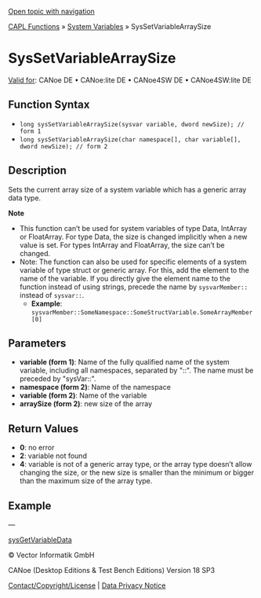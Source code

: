 [Open topic with navigation](../../../../../CANoeDEFamily.htm#Topics/CAPLFunctions/SystemVariables/Functions/CAPLfunctionSysSetVariableArraySize.md)

[CAPL Functions](../../CAPLfunctions.md) » [System Variables](../CAPLfunctionsSystemVariablesOverview.md) » SysSetVariableArraySize

# SysSetVariableArraySize

[Valid for](../../../Shared/FeatureAvailability.md): CANoe DE • CANoe:lite DE • CANoe4SW DE • CANoe4SW:lite DE

## Function Syntax

- `long sysSetVariableArraySize(sysvar variable, dword newSize); // form 1`
- `long sysSetVariableArraySize(char namespace[], char variable[], dword newSize); // form 2`

## Description

Sets the current array size of a system variable which has a generic array data type.

**Note**

- This function can’t be used for system variables of type Data, IntArray or FloatArray. For type Data, the size is changed implicitly when a new value is set. For types IntArray and FloatArray, the size can’t be changed.
- Note: The function can also be used for specific elements of a system variable of type struct or generic array. For this, add the element to the name of the variable. If you directly give the element name to the function instead of using strings, precede the name by `sysvarMember::` instead of `sysvar::`.
  - **Example**: `sysvarMember::SomeNamespace::SomeStructVariable.SomeArrayMember[0]`

## Parameters

- **variable (form 1)**: Name of the fully qualified name of the system variable, including all namespaces, separated by "::". The name must be preceded by "sysVar::".
- **namespace (form 2)**: Name of the namespace
- **variable (form 2)**: Name of the variable
- **arraySize (form 2)**: new size of the array

## Return Values

- **0**: no error
- **2**: variable not found
- **4**: variable is not of a generic array type, or the array type doesn’t allow changing the size, or the new size is smaller than the minimum or bigger than the maximum size of the array type.

## Example

—

[sysGetVariableData](CAPLfunctionSysGetVariableData.md)

© Vector Informatik GmbH

CANoe (Desktop Editions & Test Bench Editions) Version 18 SP3

[Contact/Copyright/License](../../../Shared/ContactCopyrightLicense.md) | [Data Privacy Notice](https://www.vector.com/int/en/company/get-info/privacy-policy/)